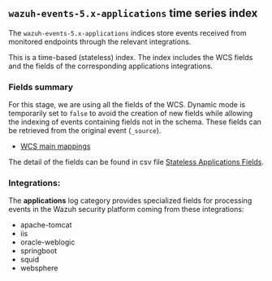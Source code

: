 ## `wazuh-events-5.x-applications` time series index

The `wazuh-events-5.x-applications` indices store events received from monitored endpoints through the relevant integrations.

This is a time-based (stateless) index. The index includes the WCS fields and the fields of the corresponding applications integrations.

### Fields summary

For this stage, we are using all the fields of the WCS. Dynamic mode is temporarily set to `false` to avoid the creation of new fields while allowing the indexing of events containing fields not in the schema. These fields can be retrieved from the original event (`_source`).

- [WCS main mappings](../../stateless/docs/fields.csv)

The detail of the fields can be found in csv file [Stateless Applications Fields](fields.csv).

### Integrations:

The **applications** log category provides specialized fields for processing events in the Wazuh security platform coming from these integrations:
- apache-tomcat
- iis
- oracle-weblogic
- springboot
- squid
- websphere
